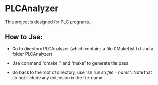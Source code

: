 # PLCAnalyzer

This project is designed for PLC programs...

How to Use:
-----------

- Go to directory PLCAnalyzer (which contains a file CMakeList.txt and a folder PLCAnalyzer)

- Use command "cmake ." and "make" to generate the pass. 

- Go back to the root of directory, use "sh run.sh $file-name$". Note that do not include any extension in the file-name.
